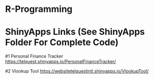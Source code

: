 # R-Programming

# ShinyApps Links (See ShinyApps Folder For Complete Code)

#1 Personal Finance Tracker
https://telquest.shinyapps.io/PersonalFinanceTracker/

#2 Vlookup Tool 
https://websitetelquestintl.shinyapps.io/VlookupTool/











